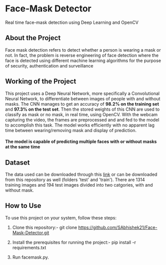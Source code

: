 # Face-Mask Detector
Real time face-mask detection using Deep Learning and OpenCV

## About the Project
Face mask detection refers to detect whether a person is wearing a mask or not. In fact, the problem is reverse engineering of face detection where the face is detected using different machine learning algorithms for the purpose of security, authentication and surveillance

## Working of the Project
This project uses a Deep Neural Network, more specifically a Convolutional Neural Network, to differentiate between images of people with and without masks. 
The CNN manages to get an accuracy of **98.2% on the training set** and **97.3% on the test set**. 
Then the stored weights of this CNN are used to classify as mask or no mask, in real time, using OpenCV.
With the webcam capturing the video, the frames are preprocessed and and fed to the model to accomplish this task. 
The model works efficiently with no apparent lag time between wearing/removing mask and display of prediction.

#### The model is capable of predicting multiple faces with or without masks at the same time


## Dataset
The data used can be downloaded through this [link](https://data-flair.training/blogs/download-face-mask-data/) or can be downloaded from this repository as well (folders 'test' and 
'train'). There are 1314 training images and 194 test images divided into two catgories, with and without mask.

## How to Use

To use this project on your system, follow these steps:

1. Clone this repository:-
git clone https://github.com/SAbhishek21/Face-Mask-Detector.git

2. Install the prerequisites for running the project:-
pip install -r requirements.txt

3. Run facemask.py.


